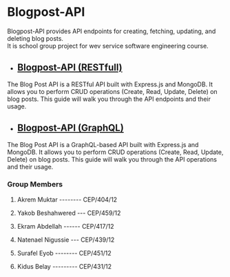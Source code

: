 # Blogpost-API

Blogpost-API provides API endpoints for creating, fetching, updating, and deleting blog posts.<br>
It is school group project for wev service software engineering course.

- ## [Blogpost-API (RESTfull)](https://github.com/Abualiy/Blogpost-API/tree/main/blogging-api(JS%20%26%20REST))
The Blog Post API is a RESTful API built with Express.js and MongoDB. It allows you to perform CRUD operations (Create, Read, Update, Delete) on blog posts. This guide will walk you through the API endpoints and their usage.
- ## [Blogpost-API (GraphQL)](https://github.com/Abualiy/Blogpost-API/tree/main/bloggin-api(JS%20%26%20GraphQL))
The Blog Post API is a GraphQL-based API built with Express.js and MongoDB. It allows you to perform CRUD operations (Create, Read, Update, Delete) on blog posts. This guide will walk you through the API operations and their usage.

### Group Members
<ol>
    <li>
        <p>Akrem Muktar -------- CEP/404/12</p>
    </li>
    <li>
        <p>Yakob Beshahwered --- CEP/459/12</p>
    </li>
    <li>
        <p>Ekram Abdellah ------ CEP/417/12</p>
    </li>
    <li>
        <p>Natenael Nigussie --- CEP/439/12</p>
    </li>
    <li>
        <p>Surafel Eyob -------- CEP/451/12</p>
    </li>
    <li>
        <p>Kidus Belay --------- CEP/431/12</p>
    </li>
</ol>